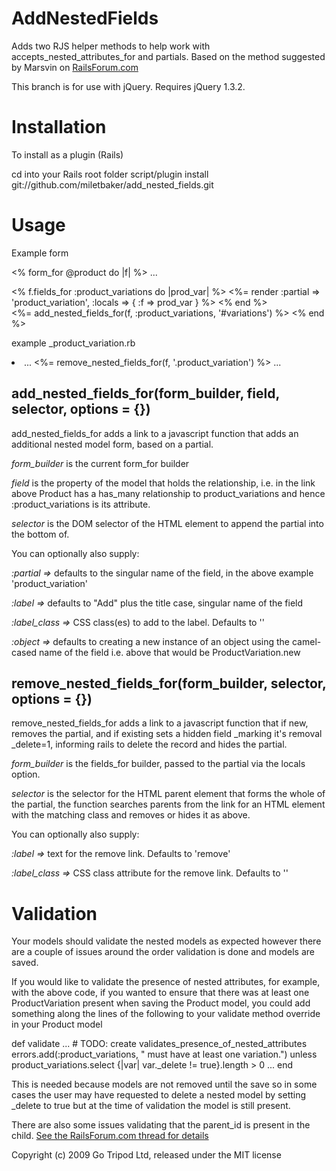 AddNestedFields
===============

Adds two RJS helper methods to help work with accepts_nested_attributes_for and partials. Based on the method suggested by Marsvin on [RailsForum.com](http://railsforum.com/viewtopic.php?pid=91229)

This branch is for use with jQuery. Requires jQuery 1.3.2.

Installation
============

To install as a plugin (Rails)

  cd into your Rails root folder
  script/plugin install git://github.com/miletbaker/add_nested_fields.git

Usage
=====

Example form

  <% form_for @product do |f| %>
    ...
    <div id="variations">
      <% f.fields_for :product_variations do |prod_var| %>
          <%= render :partial => 'product_variation', :locals => { :f => prod_var } %>
      <% end %>
    </div>
    <%= add_nested_fields_for(f, :product_variations, '#variations') %>
  <% end %>

example _product_variation.rb

  <li class="product_variation">
    ...
      <%= remove_nested_fields_for(f, '.product_variation') %>
    ...
  </li>

add_nested_fields_for(form_builder, field, selector, options = {})
--------------------------------------------------------------------
add_nested_fields_for adds a link to a javascript function that adds an additional nested model form, based on a partial.

*form_builder* is the current form_for builder

*field* is the property of the model that holds the relationship, i.e. in the link above Product has a has_many relationship to product_variations and hence :product_variations is its attribute.

*selector* is the DOM selector of the HTML element to append the partial into the bottom of.

You can optionally also supply:

*:partial =>* defaults to the singular name of the field, in the above example 'product_variation'

*:label =>* defaults to "Add" plus the title case, singular name of the field

*:label_class =>* CSS class(es) to add to the label.  Defaults to ''

*:object =>* defaults to creating a new instance of an object using the camel-cased name of the field i.e. above that would be ProductVariation.new

remove_nested_fields_for(form_builder, selector, options = {})
------------------------------------------------
remove_nested_fields_for adds a link to a javascript function that if new, removes the partial, and if existing sets a hidden field _marking it's removal _delete=1, informing rails to delete the record and hides the partial.

*form_builder* is the fields_for builder, passed to the partial via the locals option.

*selector* is the selector for the HTML parent element that forms the whole of the partial, the function searches parents from the link for an HTML element with the matching class and removes or hides it as above.

You can optionally also supply:

*:label =>* text for the remove link. Defaults to 'remove'

*:label_class =>* CSS class attribute for the remove link. Defaults to ''

Validation
==========
Your models should validate the nested models as expected however there are a couple of issues around the order validation is done and models are saved.

If you would like to validate the presence of nested attributes, for example, with the above code, if you wanted to ensure that there was at least one ProductVariation present when saving the Product model, you could add something along the lines of the following to your validate method override in your Product model

  def validate
    ...
    # TODO: create validates_presence_of_nested_attributes
    errors.add(:product_variations, " must have at least one variation.") unless product_variations.select {|var| var._delete != true}.length > 0
    ...
  end

This is needed because models are not removed until the save so in some cases the user may have requested to delete a nested model by setting _delete to true but at the time of validation the model is still present.

There are also some issues validating that the parent_id is present in the child. [See the RailsForum.com thread for details](http://railsforum.com/viewtopic.php?pid=91229)

Copyright (c) 2009 Go Tripod Ltd, released under the MIT license
